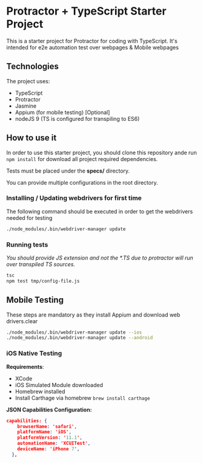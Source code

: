 # Protractor + TypeScript Starter Project

This is a starter project for Protractor for coding with TypeScript. It's intended for e2e automation test over webpages & Mobile webpages

## Technologies

The project uses:

* TypeScript
* Protractor
* Jasmine
* Appium (for mobile testing) [Optional]
* nodeJS 9 (TS is configured for transpiling to ES6)

## How to use it

In order to use this starter project, you should clone this repository ande run `npm install` for download all project required dependencies.

Tests must be placed under the **specs/** directory.

You can provide multiple configurations in the root directory.

### Installing / Updating webdrivers for first time

The following command should be executed in order to get the webdrivers needed for testing

```bash
./node_modules/.bin/webdriver-manager update
```

### Running tests

_You should provide JS extension and not the *.TS due to protractor will run over transpiled TS sources._

```bash
tsc
npm test tmp/config-file.js
```

## Mobile Testing

These steps are mandatory as they install Appium and download web drivers.clear

```bash
./node_modules/.bin/webdriver-manager update --ios
./node_modules/.bin/webdriver-manager update --android
```

### iOS Native Testing

**Requirements**:

* XCode
* iOS Simulated Module downloaded
* Homebrew installed
* Install Carthage via homebrew `brew install carthage`

**JSON Capabilities Configuration:**

```json
capabilities: {
    browserName: 'safari',
    platformName: 'iOS',
    platformVersion: '11.1',
    automationName: 'XCUITest',
    deviceName: 'iPhone 7',
  },
```